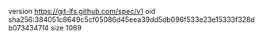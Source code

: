 version https://git-lfs.github.com/spec/v1
oid sha256:384051c8649c5cf05086d45eea39dd5db096f533e23e15333f328db0734347f4
size 1069
